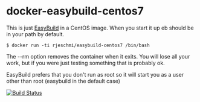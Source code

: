 docker-easybuild-centos7
========================

This is just [EasyBuild](https://hpcugent.github.io/easybuild/) in a CentOS image. When you start it up eb should be in your path by default.

```
$ docker run -ti rjeschmi/easybuild-centos7 /bin/bash
```

The --rm option removes the container when it exits. You will lose all your work, but if you were just testing something that is probably ok.

EasyBuild prefers that you don't run as root so it will start you as a user other than root (easybuild in the default case)

[![Build Status](https://travis-ci.org/rjeschmi/docker-easybuild-centos7.svg?branch=master)](https://travis-ci.org/rjeschmi/docker-easybuild-centos7)
